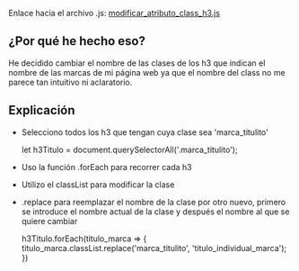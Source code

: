 Enlace hacia el archivo .js: [modificar_atributo_class_h3.js](../js/Fase_1/modificar_atributo_class_h3.js)

## ¿Por qué he hecho eso?
He decidido cambiar el nombre de las clases de los h3 que indican el nombre de las marcas de mi página web ya que el nombre del class no me parece tan intuitivo ni aclaratorio.

## Explicación

- Selecciono todos los h3 que tengan cuya clase sea 'marca_titulito'


    let h3Titulo = document.querySelectorAll('.marca_titulito');

- Uso la función .forEach para recorrer cada h3
- Utilizo el classList para modificar la clase
- .replace para reemplazar el nombre de la clase por otro nuevo, primero se introduce el nombre actual de la clase y después el nombre al que se quiere cambiar


    h3Titulo.forEach(titulo_marca => {
    titulo_marca.classList.replace('marca_titulito', 'titulo_individual_marca');
    })





